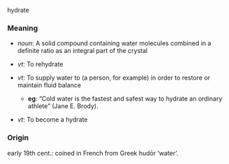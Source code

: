hydrate
### Meaning
+ _noun_: A solid compound containing water molecules combined in a definite ratio as an integral part of the crystal

+ _vt_: To rehydrate
+ _vt_: To supply water to (a person, for example) in order to restore or maintain fluid balance
    + __eg__:  “Cold water is the fastest and safest way to hydrate an ordinary athlete” (Jane E. Brody).
+ _vt_: To become a hydrate

### Origin

early 19th cent.: coined in French from Greek hudōr ‘water’.
